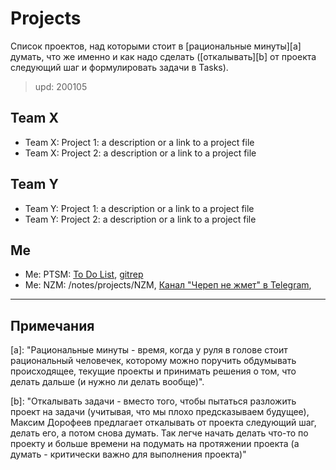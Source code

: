 # Projects

Список проектов, над которыми стоит в [рациональные минуты][a] думать, что же именно и как надо сделать ([откалывать][b] от проекта следующий шаг и формулировать задачи в Tasks).

> upd: 200105

## Team X

- Team X: Project 1: a description or a link to a project file
- Team X: Project 2: a description or a link to a project file

## Team Y

- Team Y: Project 1: a description or a link to a project file
- Team Y: Project 2: a description or a link to a project file

## Me

- Me: PTSM: [To Do List](projects/PTSM_Todo.md), [gitrep](https://github.com/medotkato/ptsm)
- Me: NZM: /notes/projects/NZM, [Канал "Череп не жмет" в Telegram](https://t.me/nezhmet),

---

## Примечания

[a]: "Рациональные минуты - время, когда у руля в голове стоит рациональный человечек, которому можно поручить обдумывать происходящее, текущие проекты и принимать решения о том, что делать дальше (и нужно ли делать вообще)".

[b]: "Откалывать задачи - вместо того, чтобы пытаться разложить проект на задачи (учитывая, что мы плохо предсказываем будущее), Максим Дорофеев предлагает откалывать от проекта следующий шаг, делать его, а потом снова думать. Так легче начать делать что-то по проекту и больше времени на подумать на протяжении проекта (а думать - критически важно для выполнения проекта)"
